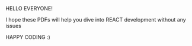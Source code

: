 HELLO EVERYONE! 

I hope these PDFs will help you dive into REACT development without any issues
 
 HAPPY CODING :)
